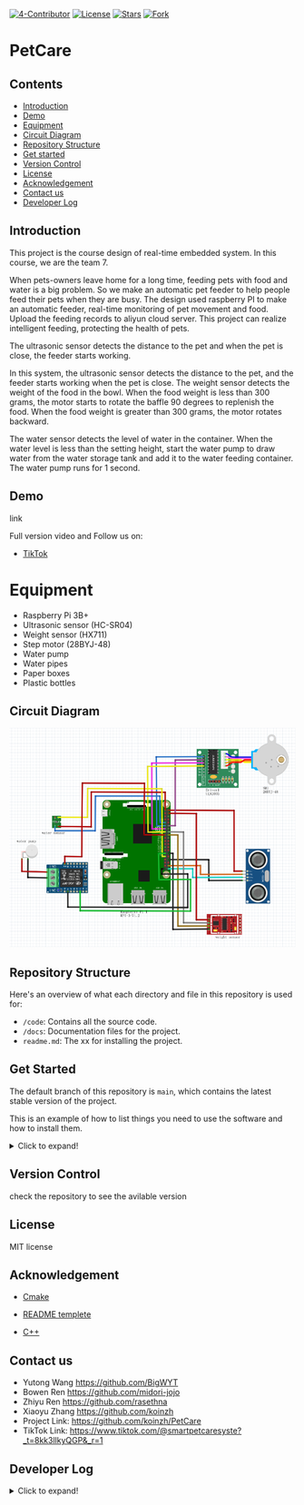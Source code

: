
[![4-Contributor](https://img.shields.io/badge/Contributors%20-4-brightgreen.svg?style=flat-square)](https://github.com/koinzh/PetCare/graphs/contributors)     [![License](https://img.shields.io/badge/License%20-MIT-red.svg?style=flat-square)](https://github.com/koinzh/PetCare/blob/main/LICENSE) 
[![Stars](https://img.shields.io/badge/Stars%20-0-yellow.svg?style=flat-square)](https://github.com/koinzh/PetCare/stargazers) 
[![Fork](https://img.shields.io/badge/Fork%20-0-blue.svg?style=flat-square)](https://github.com/koinzh/PetCare/forks) 

# PetCare

## Contents
- [Introduction](#introduction)
- [Demo](#demo)
- [Equipment](#equipment)
- [Circuit Diagram](#circuit-diagram)
- [Repository Structure](#Repository-Structure)
- [Get started](#get-started)
- [Version Control](#version-controrl)
- [License](#license)
- [Acknowledgement](#acknowledgement)
- [Contact us](#contact-us)
- [Developer Log](#developer-log)



## Introduction
This project is the course design of real-time embedded system. In this course, we are the team 7. 

When pets-owners leave home for a long time, feeding pets with food and water is a big problem. So we make an automatic pet feeder to help people feed their pets when they are busy. The design used raspberry PI to make an automatic feeder, real-time monitoring of pet movement and food. Upload the feeding records to aliyun cloud server. This project can realize intelligent feeding, protecting the health of pets.

The ultrasonic sensor detects the distance to the pet and when the pet is close, the feeder starts working.

In this system, the ultrasonic sensor detects the distance to the pet, and the feeder starts working when the pet is close. The weight sensor detects the weight of the food in the bowl. When the food weight is less than 300 grams, the motor starts to rotate the baffle 90 degrees to replenish the food. When the food weight is greater than 300 grams, the motor rotates backward. 

The water sensor detects the level of water in the container. When the water level is less than the setting height, start the water pump to draw water from the water storage tank and add it to the water feeding container. The water pump runs for 1 second. 

## Demo
link

Full version video and Follow us on: 
* [TikTok](https://www.tiktok.com/@smartpetcaresyste?_t=8kk3llkyQGP&_r=1)

# Equipment
* Raspberry Pi 3B+ 
* Ultrasonic sensor (HC-SR04)
* Weight sensor (HX711)
* Step motor (28BYJ-48)
* Water pump
* Water pipes
* Paper boxes  
* Plastic bottles

## Circuit Diagram
![circuit diagram](docs/circuit-diagram.png)

## Repository Structure
Here's an overview of what each directory and file in this repository is used for:

- `/code`: Contains all the source code.
- `/docs`: Documentation files for the project.
- `readme.md`: The xx for installing the project.

## Get Started
The default branch of this repository is `main`, which contains the latest stable version of the project. 

This is an example of how to list things you need to use the software and how to install them. 

<details>
  <summary>Click to expand!</summary>
  
  * Git
    ```sh
    sudo apt-get update && upgrade
    ```  
    ```
    sudo apt-get install git-core
    ```
    
  * Cmake
    ```sh
    sudo apt-get install cmake 
    ```

  * pigpio
    ```sh
    git clone https://github.com/joan2937/pigpio
    ```
    ```
    cd pigpio
    ```
    ```
    sudo apt update
    sudo apt full-upgrade
    ```
    ```
    make
    sudo make install
    ```
    ```
    sudo pigpiod
    ```

    
  * Clone the project
    ```sh
    git clone https://github.com/koinzh/PetCare.git
    ```
  * Navigate to the project folder
    ```sh
    cd PetCare/codes/(updating)
    ```
    ```
    mkdir build
    ```
    ```
    cd build
    ```
  
  * Link the required files and libraries using CMake
    ```sh
    cmake ..
    ```
  
  * Build the CMake project
    ```sh
    make
    ```

  * Run application
    ```sh
    ./PetCare
    ```
</details>

## Version Control
check the repository to see the avilable version

## License
MIT license

## Acknowledgement
* [Cmake](https://cmake.org/cmake/help/latest/guide/tutorial/index.html#a-basic-starting-point-step-1)

* [README templete](https://github.com/othneildrew/Best-README-Template)

<!--* [Thread](https://github.com/berndporr/cppThread/blob/master/CppThread.h)-->

* [C++](https://www.learncpp.com/)

## Contact us 
* Yutong Wang https://github.com/BigWYT
* Bowen Ren https://github.com/midori-jojo
* Zhiyu Ren https://github.com/rasethna
* Xiaoyu Zhang https://github.com/koinzh
* Project Link: https://github.com/koinzh/PetCare
* TikTok Link: https://www.tiktok.com/@smartpetcaresyste?_t=8kk3llkyQGP&_r=1


## Developer Log

<details>
  <summary>Click to expand!</summary>

  * Date: 2024-03-05

    Creat petCare repository. Updated readme file and license in main branch. Creat develop branch.

  * Date: 2024-03-06

    Upload code of weight sensor in develop branch.

  * Date: 2024-03-07

    Updated cmake file. Upload code of ultrasonic sensor and motor.

  * Date: 2024-03-12

    Change wring to pigpio of motor and ultrasonic sensor.

  * Date: 2024-03-17

    Updated code of weight sensor.

  * Date: 2024-03-19

    Set aliyun cloud server.

  * Date: 2024-04-09

    Updated code of sensor test (thread, callback, io).

  * Date: 2024-04-10

    Updated readme file (introduction, equipment, object).

  * Date: 2024-04-12

    Merge branch newlib to branch develop.

  * Date: 2024-04-13

    Debug test code for sensor.

</details>
